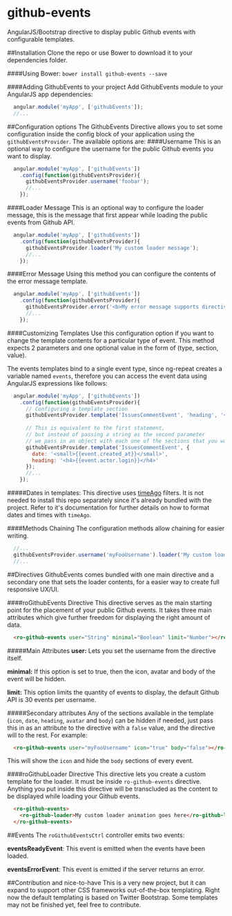 # github-events
AngularJS/Bootstrap directive to display public Github events with configurable templates.

##Installation
Clone the repo or use Bower to download it to your dependencies folder.

####Using Bower:
`bower install github-events --save`

####Adding GithubEvents to your project
Add GithubEvents module to your AngularJS app dependencies:
```js
  angular.module('myApp', ['githubEvents']);
  //...
```

##Configuration options
The GithubEvents Directive allows you to set some configuration inside the config block of your application using the `githubEventsProvider`. The available options are:
####Username
This is an optional way to configure the username for the public Github events you want to display.
```js
  angular.module('myApp', ['githubEvents'])
    .config(function(githubEventsProvider){
      githubEventsProvider.username('foobar');
      //...
    });
```

####Loader Message
This is an optional way to configure the loader message, this is the message that first appear while loading the public events from Github API.
```js
  angular.module('myApp', ['githubEvents'])
    .config(function(githubEventsProvider){
      githubEventsProvider.loader('My custom loader message');
      //...
    });
```

####Error Message
Using this method you can configure the contents of the error message template.
```js
  angular.module('myApp', ['githubEvents'])
    .config(function(githubEventsProvider){
      githubEventsProvider.error('<b>My error message supports directives and bindings</b>');
      //...
    });
```

####Customizing Templates
Use this configuration option if you want to change the template contents for a particular type of event. This method expects 2 parameters and one optional value in the form of (type, section, value). 

The events templates bind to a single event type, since ng-repeat creates a variable named `events`, therefore you can access the event data using AngularJS expressions like follows:
```js
  angular.module('myApp', ['githubEvents'])
    .config(function(githubEventsProvider){
      // Configuring a template section
      githubEventsProvider.template('IssuesCommentEvent', 'heading', '<h4>{{event.actor.login}}</h4>');
      
      // This is equivalent to the first statement, 
      // but instead of passing a string as the second parameter
      // we pass in an object with each one of the sections that you want to modify
      githubEventsProvider.template('IssuesCommentEvent', {
        date: '<small>{{event.created_at}}</small>',
        heading: '<h4>{{event.actor.login}}</h4>'
      });
      //...
    });
```
#####Dates in templates:
This directive uses [timeAgo](https://github.com/yaru22/angular-timeago) filters. It is not needed to install this repo separately since it's already bundled with the project. Refer to it's documentation for further details on how to format dates and times with `timeAgo`.


####Methods Chaining
The configuration methods allow chaining for easier writing.
```js
  //...
  githubEventsProvider.username('myFooUsername').loader('My custom loader message');
  //...
```

##Directives
GithubEvents comes bundled with one main directive and a secondary one that sets the loader contents, for a easier way to create full responsive UX/UI.

####roGithubEvents Directive
This directive serves as the main starting point for the placement of your public Github events. It takes three main attributes which give further freedom for displaying the right amount of data.
```html
  <ro-github-events user="String" minimal="Boolean" limit="Number"></ro-github-events>
```
#####Main Attributes
__user:__ Lets you set the username from the directive itself.

__minimal:__ If this option is set to true, then the icon, avatar and body of the event will be hidden.

__limit:__ This option limits the quantity of events to display, the default Github API is 30 events per username.

#####Secondary attributes
Any of the sections available in the template (`icon`, `date`, `heading`, `avatar` and `body`) can be hidden if needed, just pass this in as an attribute to the directive with a `false` value, and the directive will to the rest. For example:
```html
  <ro-github-events user="myFooUsername" icon="true" body="false"></ro-github-events>
```
This will show the `icon` and hide the `body` sections of every event.


####roGithubLoader Directive
This directive lets you create a custom template for the loader. It must be inside `ro-github-events` directive. Anything you put inside this directive will be transcluded as the content to be displayed while loading your Github events.

```html
  <ro-github-events>
    <ro-github-loader>My custom loader animation goes here</ro-github-loader>
  </ro-github-events>
```

##Events
The `roGithubEventsCtrl` controller emits two events:

__eventsReadyEvent__: This event is emitted when the events have been loaded.

__eventsErrorEvent__: This event is emitted if the server returns an error.

##Contribution and nice-to-have
This is a very new project, but it can expand to support other CSS frameworks out-of-the-box templating. Right now the default templating is based on Twitter Bootstrap. Some templates may not be finished yet, feel free to contribute.
